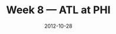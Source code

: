 ---
layout: game
title: Week 8 — ATL at PHI
season: 2012
game_id: 2012_08_ATL_PHI
week: 8
date: 2012-10-28
home_team: PHI
away_team: ATL
final_home: 17
final_away: 30
pbp_url: /assets/data/pbp/2012/2012_08_ATL_PHI.csv.gz
---
